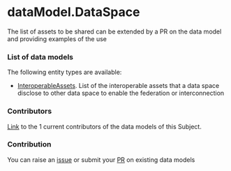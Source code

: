 # dataModel.DataSpace
The list of assets to be shared can be extended by a PR on the data model and providing examples of the use

### List of data models

The following entity types are available:
- [InteroperableAssets](https://github.com/smart-data-models/dataModel.DataSpace/blob/master/InteroperableAssets/README.md). List of the interoperable assets that a data space disclose to other data space to enable the federation or interconnection



### Contributors
[Link](https://github.com/smart-data-models/dataModel.DataSpace/blob/master/CONTRIBUTORS.yaml) to the 1 current contributors of the data models of this Subject.


### Contribution
You can raise an [issue](https://github.com/smart-data-models/dataModel.DataSpace/issues) or submit your [PR](https://github.com/smart-data-models/dataModel.DataSpace/pulls) on existing data models
